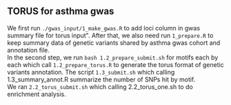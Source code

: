 ## TORUS for asthma gwas 

We first run `./gwas_input/1_make_gwas.R` to add loci column in gwas summary file for torus input". After that, we also need run `1_prepare.R` to keep summary data of genetic variants shared by asthma gwas cohort and annotation file.  
In the second step, we run `bash 1.2_prepare_submit.sh` for motifs each by each which call `1.2_prepare_torus.R` to generate the torus format of genetic variants annotation. The script `1.3_submit.sh` which calling 1.3_summary_annot.R summarize the number of SNPs hit by motif.  
We ran `2.2_torus_submit.sh` which calling 2.2_torus_one.sh to do enrichment analysis.
 


  
